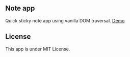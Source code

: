 ## Note app

Quick sticky note app using vanilla DOM traversal. [Demo](http://alastairpurvis.com/samples/note-app)

## License

This app is under MIT License.
